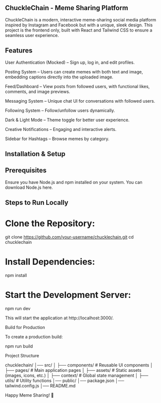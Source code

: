 ## ChuckleChain - Meme Sharing Platform

ChuckleChain is a modern, interactive meme-sharing social media platform inspired by Instagram and Facebook but with a unique, sleek design. This project is the frontend only, built with React and Tailwind CSS to ensure a seamless user experience.

## Features

User Authentication (Mocked) – Sign up, log in, and edit profiles.

Posting System – Users can create memes with both text and image, embedding captions directly into the uploaded image.

Feed/Dashboard – View posts from followed users, with functional likes, comments, and image previews.

Messaging System – Unique chat UI for conversations with followed users.

Following System – Follow/unfollow users dynamically.

Dark & Light Mode – Theme toggle for better user experience.

Creative Notifications – Engaging and interactive alerts.

Sidebar for Hashtags – Browse memes by category.

## Installation & Setup

## Prerequisites

Ensure you have Node.js and npm installed on your system. You can download Node.js here.

## Steps to Run Locally

# Clone the Repository:

git clone https://github.com/your-username/chucklechain.git
cd chucklechain

# Install Dependencies:

npm install

# Start the Development Server:

npm run dev

This will start the application at http://localhost:3000/.

Build for Production

To create a production build:

npm run build

Project Structure

chucklechain/
│── src/
│   ├── components/    # Reusable UI components
│   ├── pages/         # Main application pages
│   ├── assets/        # Static assets (images, icons, etc.)
│   ├── context/       # Global state management
│   ├── utils/         # Utility functions
│── public/
│── package.json
│── tailwind.config.js
│── README.md


Happy Meme Sharing! 🎉

